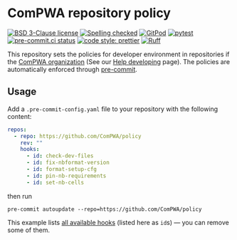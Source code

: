 # ComPWA repository policy

[![BSD 3-Clause license](https://img.shields.io/badge/License-BSD_3--Clause-blue.svg)](https://opensource.org/licenses/BSD-3-Clause)
[![Spelling checked](https://img.shields.io/badge/cspell-checked-brightgreen.svg)](https://github.com/streetsidesoftware/cspell/tree/master/packages/cspell)
[![GitPod](https://img.shields.io/badge/gitpod-open-blue?logo=gitpod)](https://gitpod.io/#https://github.com/ComPWA/policy)
[![pytest](https://github.com/ComPWA/qrules/workflows/pytest/badge.svg)](https://github.com/ComPWA/qrules/actions?query=branch%3Amain+workflow%3Apytest)
[![pre-commit.ci status](https://results.pre-commit.ci/badge/github/ComPWA/policy/main.svg)](https://results.pre-commit.ci/latest/github/ComPWA/policy/main)
[![code style: prettier](https://img.shields.io/badge/code_style-prettier-ff69b4.svg?style=flat-square)](https://github.com/prettier/prettier)
[![Ruff](https://img.shields.io/endpoint?url=https://raw.githubusercontent.com/charliermarsh/ruff/main/assets/badge/v2.json)](https://github.com/astral-sh/ruff)

This repository sets the policies for developer environment in repositories if the [ComPWA organization](https://github.com/ComPWA) (See our [Help developing](https://compwa.github.io/develop) page). The policies are automatically enforced through [pre-commit](https://pre-commit.com).

## Usage

Add a `.pre-commit-config.yaml` file to your repository with the following content:

```yaml
repos:
  - repo: https://github.com/ComPWA/policy
    rev: ""
    hooks:
      - id: check-dev-files
      - id: fix-nbformat-version
      - id: format-setup-cfg
      - id: pin-nb-requirements
      - id: set-nb-cells
```

then run

```shell
pre-commit autoupdate --repo=https://github.com/ComPWA/policy
```

This example lists [all available hooks](./.pre-commit-hooks.yaml) (listed here as `id`s) ― you can remove some of them.
